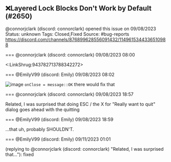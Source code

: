 ## ❌Layered Lock Blocks Don't Work by Default (#2650)
@connorjclark (discord: connorclark) opened this issue on 09/08/2023
Status: unknown
Tags: Closed,Fixed
Source: #bug-reports https://discord.com/channels/876899628556091432/1149615344336510988


=== @connorjclark (discord: connorclark) 09/08/2023 08:00

<:LinkShrug:943782713788342272>

=== @EmilyV99 (discord: Emily) 09/08/2023 08:02


![image](https://cdn.discordapp.com/attachments/1149615344336510988/1149615838115135498/image.png?ex=65eac62e&is=65d8512e&hm=a7735d73c36dcca728ddde405df944e8dd68a085cf5741462518b885e0551f8d&)
`onClose = message::OK` there would fix that

=== @connorjclark (discord: connorclark) 09/08/2023 18:57

Related, I was surprised that doing ESC / the X for "Really want to quit" dialog goes ahead with the quitting

=== @EmilyV99 (discord: Emily) 09/08/2023 18:59

...that uh, probably SHOULDN'T.

=== @EmilyV99 (discord: Emily) 09/11/2023 01:01

(replying to @connorjclark (discord: connorclark) "Related, I was surprised that…"): fixed
